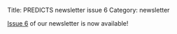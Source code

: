 Title: PREDICTS newsletter issue 6
Category: newsletter

[Issue 6]({filename}/newsletters/PREDICTSNewsletterSpring2014.pdf)
of our newsletter is now available!
